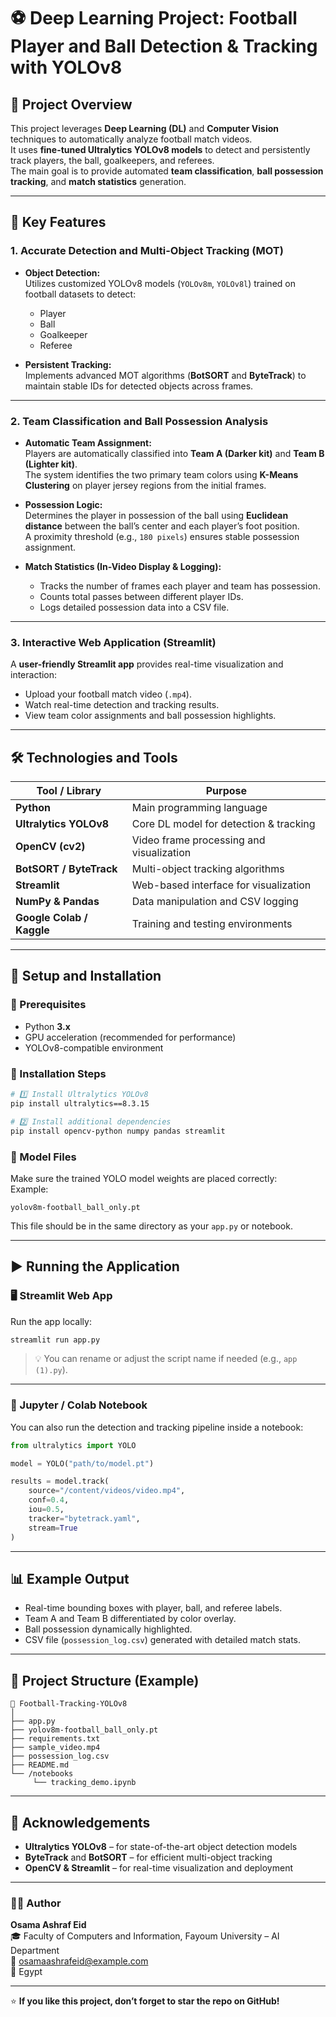 # ⚽ Deep Learning Project: Football Player and Ball Detection & Tracking with YOLOv8

## 🧠 Project Overview
This project leverages **Deep Learning (DL)** and **Computer Vision** techniques to automatically analyze football match videos.  
It uses **fine-tuned Ultralytics YOLOv8 models** to detect and persistently track players, the ball, goalkeepers, and referees.  
The main goal is to provide automated **team classification**, **ball possession tracking**, and **match statistics** generation.

---

## 🌟 Key Features

### 1. Accurate Detection and Multi-Object Tracking (MOT)
- **Object Detection:**  
  Utilizes customized YOLOv8 models (`YOLOv8m`, `YOLOv8l`) trained on football datasets to detect:
  - Player  
  - Ball  
  - Goalkeeper  
  - Referee  

- **Persistent Tracking:**  
  Implements advanced MOT algorithms (**BotSORT** and **ByteTrack**) to maintain stable IDs for detected objects across frames.

---

### 2. Team Classification and Ball Possession Analysis
- **Automatic Team Assignment:**  
  Players are automatically classified into **Team A (Darker kit)** and **Team B (Lighter kit)**.  
  The system identifies the two primary team colors using **K-Means Clustering** on player jersey regions from the initial frames.

- **Possession Logic:**  
  Determines the player in possession of the ball using **Euclidean distance** between the ball’s center and each player’s foot position.  
  A proximity threshold (e.g., `180 pixels`) ensures stable possession assignment.

- **Match Statistics (In-Video Display & Logging):**
  - Tracks the number of frames each player and team has possession.  
  - Counts total passes between different player IDs.  
  - Logs detailed possession data into a CSV file.

---

### 3. Interactive Web Application (Streamlit)
A **user-friendly Streamlit app** provides real-time visualization and interaction:
- Upload your football match video (`.mp4`).  
- Watch real-time detection and tracking results.  
- View team color assignments and ball possession highlights.  

---

## 🛠 Technologies and Tools

| Tool / Library | Purpose |
|-----------------|----------|
| **Python** | Main programming language |
| **Ultralytics YOLOv8** | Core DL model for detection & tracking |
| **OpenCV (cv2)** | Video frame processing and visualization |
| **BotSORT / ByteTrack** | Multi-object tracking algorithms |
| **Streamlit** | Web-based interface for visualization |
| **NumPy & Pandas** | Data manipulation and CSV logging |
| **Google Colab / Kaggle** | Training and testing environments |

---

## 🚀 Setup and Installation

### 🔹 Prerequisites
- Python **3.x**
- GPU acceleration (recommended for performance)
- YOLOv8-compatible environment

### 🔹 Installation Steps
```bash
# 1️⃣ Install Ultralytics YOLOv8
pip install ultralytics==8.3.15

# 2️⃣ Install additional dependencies
pip install opencv-python numpy pandas streamlit
```

### 🔹 Model Files
Make sure the trained YOLO model weights are placed correctly:  
Example:
```
yolov8m-football_ball_only.pt
```
This file should be in the same directory as your `app.py` or notebook.

---

## ▶️ Running the Application

### 🖥 Streamlit Web App
Run the app locally:
```bash
streamlit run app.py
```

> 💡 You can rename or adjust the script name if needed (e.g., `app (1).py`).

---

### 📓 Jupyter / Colab Notebook
You can also run the detection and tracking pipeline inside a notebook:
```python
from ultralytics import YOLO

model = YOLO("path/to/model.pt")

results = model.track(
    source="/content/videos/video.mp4",
    conf=0.4,
    iou=0.5,
    tracker="bytetrack.yaml",
    stream=True
)
```

---

## 📊 Example Output
- Real-time bounding boxes with player, ball, and referee labels.  
- Team A and Team B differentiated by color overlay.  
- Ball possession dynamically highlighted.  
- CSV file (`possession_log.csv`) generated with detailed match stats.

---

## 📁 Project Structure (Example)
```
📂 Football-Tracking-YOLOv8
│
├── app.py
├── yolov8m-football_ball_only.pt
├── requirements.txt
├── sample_video.mp4
├── possession_log.csv
├── README.md
└── /notebooks
     └── tracking_demo.ipynb
```

---

## 📢 Acknowledgements
- **Ultralytics YOLOv8** – for state-of-the-art object detection models  
- **ByteTrack** and **BotSORT** – for efficient multi-object tracking  
- **OpenCV & Streamlit** – for real-time visualization and deployment  

---

### 🧑‍💻 Author
**Osama Ashraf Eid**  
🎓 Faculty of Computers and Information, Fayoum University – AI Department  
📧 [osamaashrafeid@example.com](mailto:osama.os.gh.2004.2003@gmail.com)  
📍 Egypt

---

⭐ **If you like this project, don’t forget to star the repo on GitHub!**
